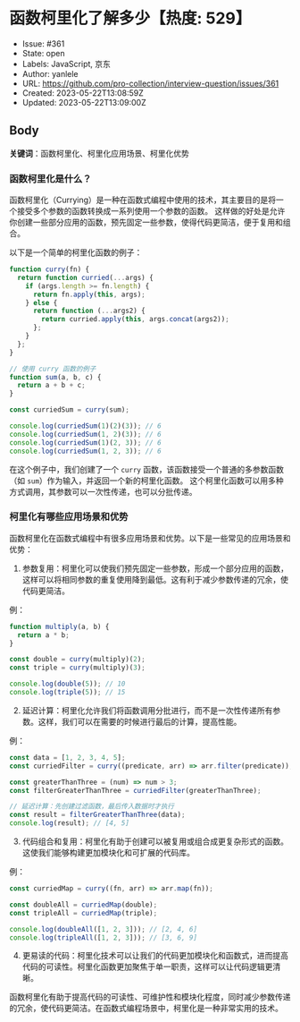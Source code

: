 # 函数柯里化了解多少【热度: 529】

- Issue: #361
- State: open
- Labels: JavaScript, 京东
- Author: yanlele
- URL: https://github.com/pro-collection/interview-question/issues/361
- Created: 2023-05-22T13:08:59Z
- Updated: 2023-05-22T13:09:00Z

## Body

**关键词**：函数柯里化、柯里化应用场景、柯里化优势

### 函数柯里化是什么？ 

函数柯里化（Currying）是一种在函数式编程中使用的技术，其主要目的是将一个接受多个参数的函数转换成一系列使用一个参数的函数。
这样做的好处是允许你创建一些部分应用的函数，预先固定一些参数，使得代码更简洁，便于复用和组合。

以下是一个简单的柯里化函数的例子：

```javascript
function curry(fn) {
  return function curried(...args) {
    if (args.length >= fn.length) {
      return fn.apply(this, args);
    } else {
      return function (...args2) {
        return curried.apply(this, args.concat(args2));
      };
    }
  };
}

// 使用 curry 函数的例子
function sum(a, b, c) {
  return a + b + c;
}

const curriedSum = curry(sum);

console.log(curriedSum(1)(2)(3)); // 6
console.log(curriedSum(1, 2)(3)); // 6
console.log(curriedSum(1)(2, 3)); // 6
console.log(curriedSum(1, 2, 3)); // 6
```

在这个例子中，我们创建了一个 `curry` 函数，该函数接受一个普通的多参数函数（如 `sum`）作为输入，并返回一个新的柯里化函数。 这个柯里化函数可以用多种方式调用，其参数可以一次性传递，也可以分批传递。


### 柯里化有哪些应用场景和优势


函数柯里化在函数式编程中有很多应用场景和优势。以下是一些常见的应用场景和优势：

1. 参数复用：柯里化可以使我们预先固定一些参数，形成一个部分应用的函数，这样可以将相同参数的重复使用降到最低。这有利于减少参数传递的冗余，使代码更简洁。

例：
```javascript
function multiply(a, b) {
  return a * b;
}

const double = curry(multiply)(2);
const triple = curry(multiply)(3);

console.log(double(5)); // 10
console.log(triple(5)); // 15
```

2. 延迟计算：柯里化允许我们将函数调用分批进行，而不是一次性传递所有参数。这样，我们可以在需要的时候进行最后的计算，提高性能。

例：
```javascript
const data = [1, 2, 3, 4, 5];
const curriedFilter = curry((predicate, arr) => arr.filter(predicate));

const greaterThanThree = (num) => num > 3;
const filterGreaterThanThree = curriedFilter(greaterThanThree);

// 延迟计算：先创建过滤函数，最后传入数据时才执行
const result = filterGreaterThanThree(data);
console.log(result); // [4, 5]
```

3. 代码组合和复用：柯里化有助于创建可以被复用或组合成更复杂形式的函数。这使我们能够构建更加模块化和可扩展的代码库。

例：
```javascript
const curriedMap = curry((fn, arr) => arr.map(fn));

const doubleAll = curriedMap(double);
const tripleAll = curriedMap(triple);

console.log(doubleAll([1, 2, 3])); // [2, 4, 6]
console.log(tripleAll([1, 2, 3])); // [3, 6, 9]
```

4. 更易读的代码：柯里化技术可以让我们的代码更加模块化和函数式，进而提高代码的可读性。柯里化函数更加聚焦于单一职责，这样可以让代码逻辑更清晰。

函数柯里化有助于提高代码的可读性、可维护性和模块化程度，同时减少参数传递的冗余，使代码更简洁。在函数式编程场景中，柯里化是一种非常实用的技术。

